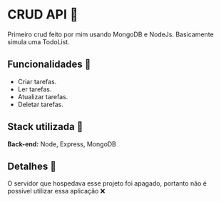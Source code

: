 # CRUD API 🍖

Primeiro crud feito por mim usando MongoDB e NodeJs. Basicamente simula uma TodoList.

## Funcionalidades 🍔

- Criar tarefas.
- Ler tarefas.
- Atualizar tarefas.
- Deletar tarefas.

## Stack utilizada 🧀

**Back-end:** Node, Express, MongoDB


## Detalhes 🍘

O servidor que hospedava esse projeto foi apagado, portanto não é possível utilizar essa aplicação ❌
